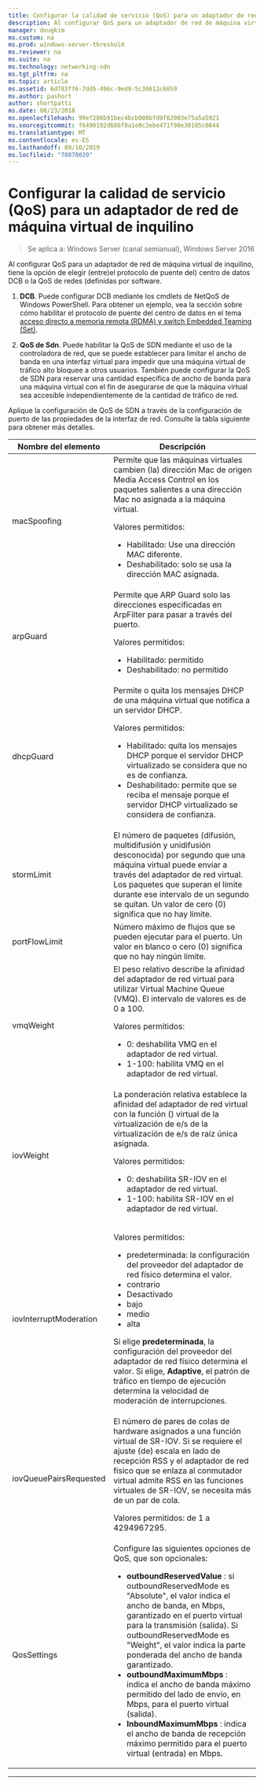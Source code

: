 ```yaml
---
title: Configurar la calidad de servicio (QoS) para un adaptador de red de máquina virtual de inquilino
description: Al configurar QoS para un adaptador de red de máquina virtual de inquilino, tiene la opción de elegir entre el protocolo de puente del centro de datos DCB o la QoS de redes definidas por software.
manager: dougkim
ms.custom: na
ms.prod: windows-server-threshold
ms.reviewer: na
ms.suite: na
ms.technology: networking-sdn
ms.tgt_pltfrm: na
ms.topic: article
ms.assetid: 6d783ff6-7dd5-496c-9ed9-5c36612c6859
ms.author: pashort
author: shortpatti
ms.date: 08/23/2018
ms.openlocfilehash: 99ef286b91bec4bcb008bfd9f62003e75a5a5921
ms.sourcegitcommit: f6490192d686f0a1e0c2ebe471f98e30105c0844
ms.translationtype: MT
ms.contentlocale: es-ES
ms.lasthandoff: 09/10/2019
ms.locfileid: "70870020"
---
```

# <a name="configure-quality-of-service-qos-for-a-tenant-vm-network-adapter"></a>Configurar la calidad de servicio (QoS) para un adaptador de red de máquina virtual de inquilino

>Se aplica a: Windows Server (canal semianual), Windows Server 2016

Al configurar QoS para un adaptador de red de máquina virtual de inquilino, tiene la opción de elegir \(entre\)el protocolo de puente del\) centro de datos DCB o la QoS de redes \(definidas por software.

1.  **DCB**. Puede configurar DCB mediante los cmdlets de NetQoS de Windows PowerShell. Para obtener un ejemplo, vea la sección sobre cómo habilitar el protocolo de puente del centro de datos en el tema [acceso directo a memoria remota (RDMA) y switch Embedded Teaming (Set)](../../../virtualization/hyper-v-virtual-switch/RDMA-and-Switch-Embedded-Teaming.md).

2.  **QoS de Sdn**. Puede habilitar la QoS de SDN mediante el uso de la controladora de red, que se puede establecer para limitar el ancho de banda en una interfaz virtual para impedir que una máquina virtual de tráfico alto bloquee a otros usuarios.  También puede configurar la QoS de SDN para reservar una cantidad específica de ancho de banda para una máquina virtual con el fin de asegurarse de que la máquina virtual sea accesible independientemente de la cantidad de tráfico de red.  

Aplique la configuración de QoS de SDN a través de la configuración de puerto de las propiedades de la interfaz de red. Consulte la tabla siguiente para obtener más detalles.

|Nombre del elemento|Descripción|
|------------|-----------| 
|macSpoofing| Permite que las máquinas virtuales cambien \(la\) dirección Mac de origen Media Access Control en los paquetes salientes a una dirección Mac no asignada a la máquina virtual.<p>Valores permitidos:<ul><li>Habilitado: Use una dirección MAC diferente.</li><li>Deshabilitado: solo se usa la dirección MAC asignada.</li></ul>|
|arpGuard| Permite que ARP Guard solo las direcciones especificadas en ArpFilter para pasar a través del puerto.<p>Valores permitidos:<ul><li>Habilitado: permitido</li><li>Deshabilitado: no permitido</li></ul>|
|dhcpGuard| Permite o quita los mensajes DHCP de una máquina virtual que notifica a un servidor DHCP. <p>Valores permitidos:<ul><li>Habilitado: quita los mensajes DHCP porque el servidor DHCP virtualizado se considera que no es de confianza.</li><li>Deshabilitado: permite que se reciba el mensaje porque el servidor DHCP virtualizado se considera de confianza.</li></ul>|
|stormLimit| El número de paquetes (difusión, multidifusión y unidifusión desconocida) por segundo que una máquina virtual puede enviar a través del adaptador de red virtual. Los paquetes que superan el límite durante ese intervalo de un segundo se quitan. Un valor de cero \(0\) significa que no hay límite.|
|portFlowLimit| Número máximo de flujos que se pueden ejecutar para el puerto. Un valor en blanco o cero \(0\) significa que no hay ningún límite. |
|vmqWeight| El peso relativo describe la afinidad del adaptador de red virtual para utilizar Virtual Machine Queue (VMQ). El intervalo de valores es de 0 a 100.<p>Valores permitidos:<ul><li>0: deshabilita VMQ en el adaptador de red virtual.</li><li>1-100: habilita VMQ en el adaptador de red virtual.</li></ul>|
|iovWeight| La ponderación relativa establece la afinidad del adaptador de red virtual con la función \(\) virtual de la virtualización de e/s de la virtualización de e/s de raíz única asignada. <p>Valores permitidos:<ul><li>0: deshabilita SR-IOV en el adaptador de red virtual.</li><li>1-100: habilita SR-IOV en el adaptador de red virtual.</li></ul>|
|iovInterruptModeration|<p>Valores permitidos:<ul><li>predeterminada: la configuración del proveedor del adaptador de red físico determina el valor.</li><li>contrario </li><li>Desactivado </li><li>bajo</li><li>medio</li><li>alta</li></ul><p>Si elige **predeterminada**, la configuración del proveedor del adaptador de red físico determina el valor.  Si elige, **Adaptive**, el patrón de tráfico en tiempo de ejecución determina la velocidad de moderación de interrupciones.|
|iovQueuePairsRequested| El número de pares de colas de hardware asignados a una función virtual de SR-IOV. Si se requiere el ajuste \(de\) escala en lado de recepción RSS y el adaptador de red físico que se enlaza al conmutador virtual admite RSS en las funciones virtuales de SR-IOV, se necesita más de un par de cola. <p>Valores permitidos: de 1 a 4294967295.|
|QosSettings| Configure las siguientes opciones de QoS, que son opcionales: <ul><li>**outboundReservedValue** : si outboundReservedMode es "Absolute", el valor indica el ancho de banda, en Mbps, garantizado en el puerto virtual para la transmisión (salida). Si outboundReservedMode es "Weight", el valor indica la parte ponderada del ancho de banda garantizado.</li><li>**outboundMaximumMbps** : indica el ancho de banda máximo permitido del lado de envío, en Mbps, para el puerto virtual (salida).</li><li>**InboundMaximumMbps** : indica el ancho de banda de recepción máximo permitido para el puerto virtual (entrada) en Mbps.</li></ul> |

---